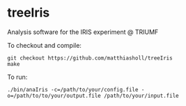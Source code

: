 # treeIris
Analysis software for the IRIS experiment @ TRIUMF

To checkout and compile:
	
	git checkout https://github.com/matthiasholl/treeIris
	make

To run:

	./bin/anaIris -c=/path/to/your/config.file -o=/path/to/to/your/output.file /path/to/your/input.file

